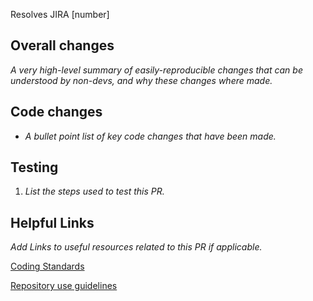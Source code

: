 Resolves JIRA [number]

Overall changes
------
_A very high-level summary of easily-reproducible changes that can be understood by non-devs, and why these changes where made._

Code changes
------

- _A bullet point list of key code changes that have been made._

Testing
------
1. _List the steps used to test this PR._

Helpful Links
------
_Add Links to useful resources related to this PR if applicable._

[Coding Standards](https://github.com/bbc/simorgh/blob/latest/docs/Coding-Standards/README.md)

[Repository use guidelines](https://github.com/bbc/simorgh-infrastructure/blob/latest/documentation/repository-guidelines.md)

